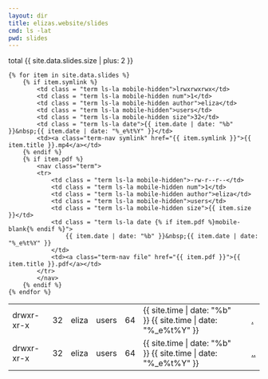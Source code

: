 ```yaml
---
layout: dir
title: elizas.website/slides
cmd: ls -lat
pwd: slides
---
```


<nav class="term">
    total {{ site.data.slides.size | plus: 2 }}
</nav>
<table class="term">
    <nav class="term">
        <tr class = "mobile-hidden">
            <td class = "term ls-la">drwxr-xr-x</td>
            <td class = "term ls-la num">32</td>
            <td class = "term ls-la author">eliza</td>
            <td class = "term ls-la">users</td>
            <td class = "term ls-la size">64</td>
            <td class = "term ls-la date">{{ site.time | date: "%b" }}&nbsp;{{ site.time | date: "%_e%t%Y" }}</td>
            <td class = "term ls-la"><a class="term-nav file" href="">.</a></td>
        </tr>
    </nav>
    <nav class="term">
        <tr class = "mobile-hidden">
            <td class = "term ls-la">drwxr-xr-x</td>
            <td class = "term ls-la num">32</td>
            <td class = "term ls-la author">eliza</td>
            <td class = "term ls-la">users</td>
            <td class = "term ls-la size">64</td>
            <td class = "term ls-la date">{{ site.time | date: "%b" }}&nbsp;{{ site.time | date: "%_e%t%Y" }}</td>
            <td class = "term ls-la"><a class="term-nav file" href="/index.html">..</a></td>
        </tr>
    </nav>

    {% for item in site.data.slides %}
        {% if item.symlink %}
            <td class = "term ls-la mobile-hidden">lrwxrwxrwx</td>
            <td class = "term ls-la mobile-hidden num">1</td>
            <td class = "term ls-la mobile-hidden author">eliza</td>
            <td class = "term ls-la mobile-hidden">users</td>
            <td class = "term ls-la mobile-hidden size">32</td>
            <td class = "term ls-la date">{{ item.date | date: "%b" }}&nbsp;{{ item.date | date: "%_e%t%Y" }}</td>
            <td><a class="term-nav symlink" href="{{ item.symlink }}">{{ item.title }}.mp4</a></td>
        {% endif %}
        {% if item.pdf %}
            <nav class="term">
            <tr>
                <td class = "term ls-la mobile-hidden">-rw-r--r--</td>
                <td class = "term ls-la mobile-hidden num">1</td>
                <td class = "term ls-la mobile-hidden author">eliza</td>
                <td class = "term ls-la mobile-hidden">users</td>
                <td class = "term ls-la mobile-hidden size">{{ item.size }}</td>
                <td class = "term ls-la date {% if item.pdf %}mobile-blank{% endif %}">
                    {{ item.date | date: "%b" }}&nbsp;{{ item.date | date: "%_e%t%Y" }}
                </td>
                <td><a class="term-nav file" href="{{ item.pdf }}">{{ item.title }}.pdf</a></td>
            </tr>
            </nav>
        {% endif %}
    {% endfor %}
</table>